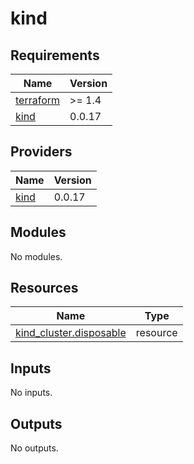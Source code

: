 # kind

<!-- BEGINNING OF PRE-COMMIT-TERRAFORM DOCS HOOK -->
## Requirements

| Name | Version |
|------|---------|
| <a name="requirement_terraform"></a> [terraform](#requirement\_terraform) | >= 1.4 |
| <a name="requirement_kind"></a> [kind](#requirement\_kind) | 0.0.17 |

## Providers

| Name | Version |
|------|---------|
| <a name="provider_kind"></a> [kind](#provider\_kind) | 0.0.17 |

## Modules

No modules.

## Resources

| Name | Type |
|------|------|
| [kind_cluster.disposable](https://registry.terraform.io/providers/tehcyx/kind/0.0.17/docs/resources/cluster) | resource |

## Inputs

No inputs.

## Outputs

No outputs.
<!-- END OF PRE-COMMIT-TERRAFORM DOCS HOOK -->
